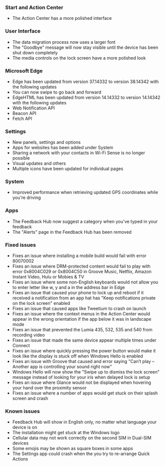 ### Start and Action Center
- The Action Center has a more polished interface

### User Interface
- The data migration process now uses a larger font
- The "Goodbye" message will now stay visible until the device has been shut down completely
- The media controls on the lock screen have a more polished look

### Microsoft Edge
- Edge has been updated from version 37.14332 to version 38.14342 with the following updates
 - You can now swipe to go back and forward
- EdgeHTML has been updated from version 14.14332 to version 14.14342 with the following updates
 - Web Notification API
 - Beacon API
 - Fetch API

### Settings
- New panels, settings and options
 - Apps for websites has been added under System
 - Sharing a network with your contacts in Wi-Fi Sense is no longer possible
- Visual updates and others
 - Multiple icons have been updated for individual pages
 
### System
- Improved performance when retrieving updated GPS coordinates while you're driving

### Apps
- The Feedback Hub now suggest a category when you've typed in your feedback
- The "Alerts" page in the Feedback Hub has been removed

### Fixed issues
- Fixes an issue where installing a mobile build would fail with error 80070002
- Fixes an issue where DRM-protected content would fail to play with error 0x8004C029 or 0x8004C50 in Groove Music, Netflix, Amazon Instant Video, Hulu or Mobies & TV
- Fixes an issue where some non-English keyboards would not allow you to enter letter like w, y and a in the address bar in Edge
- Fixes an issue that caused your phone to lock up and reboot if it received a notification from an app hat has "Keep notifications private on the lock screen" enabled
- Fixes an issue that caused apps like Tweetium to crash on launch
- Fixes an issue where the context menus in the Action Center would appear in the wrong orientation if the app below it was in landscape mode
- Fixes an issue that prevented the Lumia 435, 532, 535 and 540 from recording video
- Fixes an issue that made the same device appear multiple times under Connect
- Fixes an issue where quickly pressing the power button would make it look like the display is stuck off when Windows Hello is enabled
- Fixes an issue with Groove that caused and error saying "Can’t play – Another app is controlling your sound right now"
- Windows Hello will now show the "Swipe up to dismiss the lock screen" message instead of looking for your iris when delayed lock is setup
- Fixes an issue where Glance would not be displayed when hovering your hand over the proximity sensor
- Fixes an issue where a number of apps would get stuck on their splash screen and crash

### Known issues
- Feedback Hub will show in English only, no matter what language your device is on
- The installation might get stuck at the Windows logo
- Cellular data may not work correctly on the second SIM in Dual-SIM devices
- Some emojis may be shown as square boxes in some apps
- The Settings app could crash when the you try to re-arrange Quick Actions